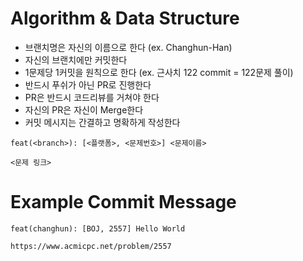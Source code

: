 # Algorithm & Data Structure

* 브랜치명은 자신의 이름으로 한다 (ex. Changhun-Han)
* 자신의 브랜치에만 커밋한다
* 1문제당 1커밋을 원칙으로 한다 (ex. 근사치 122 commit = 122문제 풀이)
* 반드시 푸쉬가 아닌 PR로 진행한다
* PR은 반드시 코드리뷰를 거쳐야 한다
* 자신의 PR은 자신이 Merge한다
* 커밋 메시지는 간결하고 명확하게 작성한다

```
feat(<branch>): [<플랫폼>, <문제번호>] <문제이름>

<문제 링크>
``` 

# Example Commit Message
```
feat(changhun): [BOJ, 2557] Hello World

https://www.acmicpc.net/problem/2557
```
